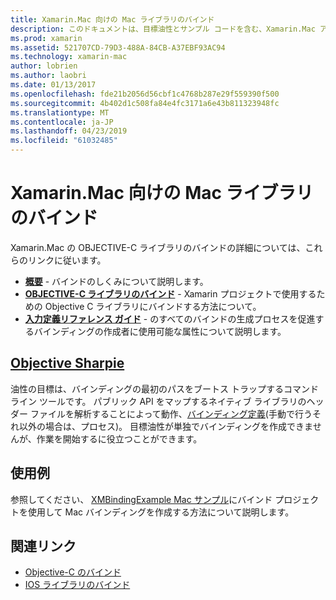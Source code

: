 ```yaml
---
title: Xamarin.Mac 向けの Mac ライブラリのバインド
description: このドキュメントは、目標油性とサンプル コードを含む、Xamarin.Mac アプリケーションで OBJECTIVE-C のバインドを使用する方法を説明するガイドにリンクしています。
ms.prod: xamarin
ms.assetid: 521707CD-79D3-488A-84CB-A37EBF93AC94
ms.technology: xamarin-mac
author: lobrien
ms.author: laobri
ms.date: 01/13/2017
ms.openlocfilehash: fde21b2056d56cbf1c4768b287e29f559390f500
ms.sourcegitcommit: 4b402d1c508fa84e4fc3171a6e43b811323948fc
ms.translationtype: MT
ms.contentlocale: ja-JP
ms.lasthandoff: 04/23/2019
ms.locfileid: "61032485"
---
```

# <a name="binding-mac-libraries-for-xamarinmac"></a>Xamarin.Mac 向けの Mac ライブラリのバインド

Xamarin.Mac の OBJECTIVE-C ライブラリのバインドの詳細については、これらのリンクに従います。

- [**概要**](~/cross-platform/macios/binding/overview.md) -
  バインドのしくみについて説明します。
- [**OBJECTIVE-C ライブラリのバインド**](~/cross-platform/macios/binding/objective-c-libraries.md) -
  Xamarin プロジェクトで使用するための Objective C ライブラリにバインドする方法について。
- [**入力定義リファレンス ガイド**](~/cross-platform/macios/binding/binding-types-reference.md) -
  のすべてのバインドの生成プロセスを促進するバインディングの作成者に使用可能な属性について説明します。

## <a name="objective-sharpiecross-platformmaciosbindingobjective-sharpieindexmd"></a>[Objective Sharpie](~/cross-platform/macios/binding/objective-sharpie/index.md)

油性の目標は、バインディングの最初のパスをブートス トラップするコマンド ライン ツールです。
パブリック API をマップするネイティブ ライブラリのヘッダー ファイルを解析することによって動作、[バインディング定義](~/cross-platform/macios/binding/binding-types-reference.md)(手動で行うそれ以外の場合は、プロセス)。 目標油性が単独でバインディングを作成できませんが、作業を開始するに役立つことができます。

## <a name="examples"></a>使用例

参照してください、 [XMBindingExample Mac サンプル](https://github.com/xamarin/mac-samples/tree/master/XMBindingExample)にバインド プロジェクトを使用して Mac バインディングを作成する方法について説明します。

## <a name="related-links"></a>関連リンク

- [Objective-C のバインド](~/cross-platform/macios/binding/index.md)
- [IOS ライブラリのバインド](~/ios/platform/binding-objective-c/index.md)
